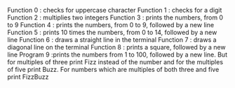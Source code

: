 Function 0 : checks for uppercase character
Function 1 : checks for a digit
Function 2 : multiplies two integers
Function 3 : prints the numbers, from 0 to 9
Function 4 : prints the numbers, from 0 to 9, followed by a new line
Function 5 : prints 10 times the numbers, from 0 to 14, followed by a new line
Function 6 : draws a straight line in the terminal
Function 7 : draws a diagonal line on the terminal
Function 8 : prints a square, followed by a new line
Program 9 :prints the numbers from 1 to 100, followed by a new line. But for multiples of three print Fizz instead of the number and for the multiples of five print Buzz. For numbers which are multiples of both three and five print FizzBuzz